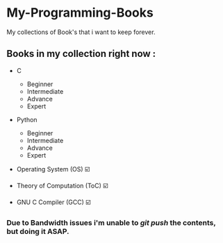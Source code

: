 # My-Programming-Books

My collections of Book's that i want to keep forever. 

## Books in my collection right now : 
  * C
    * Beginner
    * Intermediate
    * Advance
    * Expert

  * Python
    * Beginner
    * Intermediate
    * Advance
    * Expert

  * Operating System (OS)	☑️
  * Theory of Computation (ToC)	☑️
  * GNU C Compiler (GCC)	☑️


### Due to Bandwidth issues i'm unable to *git push* the contents, but doing it ASAP.
